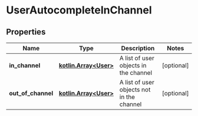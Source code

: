 
# UserAutocompleteInChannel

## Properties
Name | Type | Description | Notes
------------ | ------------- | ------------- | -------------
**in_channel** | [**kotlin.Array&lt;User&gt;**](User.md) | A list of user objects in the channel |  [optional]
**out_of_channel** | [**kotlin.Array&lt;User&gt;**](User.md) | A list of user objects not in the channel |  [optional]




